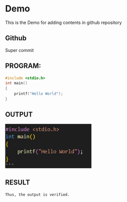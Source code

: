 # Demo

This is the Demo for adding contents in github repository

## Github

Super commit

## PROGRAM:
```c
#include <stdio.h>
int main()
{
    printf("Hello World");
}
```
## OUTPUT
![Github logo](./images/output.png)

## RESULT 
    Thus, the output is verified.